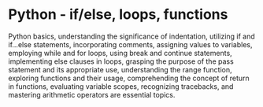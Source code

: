 # Python - if/else, loops, functions

Python basics, understanding the significance of indentation, utilizing if and if...else statements, incorporating comments, assigning values to variables, employing while and for loops, using break and continue statements, implementing else clauses in loops, grasping the purpose of the pass statement and its appropriate use, understanding the range function, exploring functions and their usage, comprehending the concept of return in functions, evaluating variable scopes, recognizing tracebacks, and mastering arithmetic operators are essential topics.
